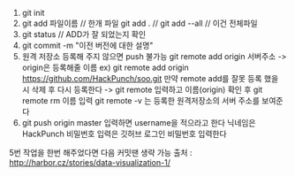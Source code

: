 1. git init
2. git add 파일이름 // 한개 파일
   git add .      //
   git add --all  // 이건 전체파일
3. git status // ADD가 잘 되었는지 확인
4. git commit -m "이전 버전에 대한 설명"
5. 원격 저장소 등록해 주지 않으면 push 불가능
   git remote add origin 서버주소
    -> origin은 등록해줄 이름
    ex) git remote add origin https://github.com/HackPunch/soo.git
   만약 remote add를 잘못 등록 했을 시 삭제 후 다시 등록한다
    -> git remote 입력하고 이름(origin) 확인 후 git remote rm 이름 입력
       git remote -v 는 등록한 원격저장소의 서버 주소를 보여준다
6. git push origin master 입력하면 username을 적으라고 한다
   닉네임은 HackPunch 비밀번호 입력은 깃허브 로그인 비밀번호 입력한다

5번 작업을 한번 해주었다면 다음 커밋땐 생략 가능
출처 : http://harbor.cz/stories/data-visualization-1/

